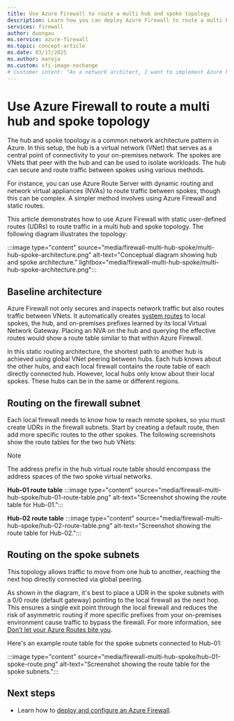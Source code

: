 ```yaml
---
title: Use Azure Firewall to route a multi hub and spoke topology 
description: Learn how you can deploy Azure Firewall to route a multi hub and spoke topology.
services: firewall
author: duongau
ms.service: azure-firewall
ms.topic: concept-article
ms.date: 03/17/2025
ms.author: maroja
ms.custom: sfi-image-nochange
# Customer intent: "As a network architect, I want to implement Azure Firewall in a multi hub and spoke topology, so that I can efficiently route and secure traffic between various virtual networks while simplifying network management."
---
```


# Use Azure Firewall to route a multi hub and spoke topology

The hub and spoke topology is a common network architecture pattern in Azure. In this setup, the hub is a virtual network (VNet) that serves as a central point of connectivity to your on-premises network. The spokes are VNets that peer with the hub and can be used to isolate workloads. The hub can secure and route traffic between spokes using various methods.

For instance, you can use Azure Route Server with dynamic routing and network virtual appliances (NVAs) to route traffic between spokes, though this can be complex. A simpler method involves using Azure Firewall and static routes.

This article demonstrates how to use Azure Firewall with static user-defined routes (UDRs) to route traffic in a multi hub and spoke topology. The following diagram illustrates the topology:

:::image type="content" source="media/firewall-multi-hub-spoke/multi-hub-spoke-architecture.png" alt-text="Conceptual diagram showing hub and spoke architecture." lightbox="media/firewall-multi-hub-spoke/multi-hub-spoke-architecture.png":::

## Baseline architecture

Azure Firewall not only secures and inspects network traffic but also routes traffic between VNets. It automatically creates [system routes](../virtual-network/virtual-networks-udr-overview.md#system-routes) to local spokes, the hub, and on-premises prefixes learned by its local Virtual Network Gateway. Placing an NVA on the hub and querying the effective routes would show a route table similar to that within Azure Firewall.

In this static routing architecture, the shortest path to another hub is achieved using global VNet peering between hubs. Each hub knows about the other hubs, and each local firewall contains the route table of each directly connected hub. However, local hubs only know about their local spokes. These hubs can be in the same or different regions.

## Routing on the firewall subnet

Each local firewall needs to know how to reach remote spokes, so you must create UDRs in the firewall subnets. Start by creating a default route, then add more specific routes to the other spokes. The following screenshots show the route tables for the two hub VNets:

> [!NOTE]
> The address prefix in the hub virtual route table should encompass the address spaces of the two spoke virtual networks.

**Hub-01 route table**
:::image type="content" source="media/firewall-multi-hub-spoke/hub-01-route-table.png" alt-text="Screenshot showing the route table for Hub-01.":::

**Hub-02 route table**
:::image type="content" source="media/firewall-multi-hub-spoke/hub-02-route-table.png" alt-text="Screenshot showing the route table for Hub-02.":::

## Routing on the spoke subnets

This topology allows traffic to move from one hub to another, reaching the next hop directly connected via global peering.

As shown in the diagram, it's best to place a UDR in the spoke subnets with a 0/0 route (default gateway) pointing to the local firewall as the next hop. This ensures a single exit point through the local firewall and reduces the risk of asymmetric routing if more specific prefixes from your on-premises environment cause traffic to bypass the firewall. For more information, see [Don’t let your Azure Routes bite you](https://blog.cloudtrooper.net/2020/11/28/dont-let-your-azure-routes-bite-you/).

Here's an example route table for the spoke subnets connected to Hub-01:

:::image type="content" source="media/firewall-multi-hub-spoke/hub-01-spoke-route.png" alt-text="Screenshot showing the route table for the spoke subnets.":::


## Next steps

- Learn how to [deploy and configure an Azure Firewall](tutorial-firewall-deploy-portal.md).
